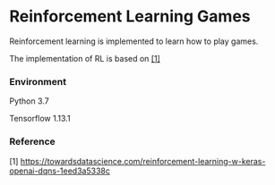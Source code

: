 # Reinforcement Learning Games

Reinforcement learning is implemented to learn how to play games.

The implementation of RL is based on [[1]](https://towardsdatascience.com/reinforcement-learning-w-keras-openai-dqns-1eed3a5338c)

### Environment
Python 3.7

Tensorflow 1.13.1



### Reference
[1] https://towardsdatascience.com/reinforcement-learning-w-keras-openai-dqns-1eed3a5338c
